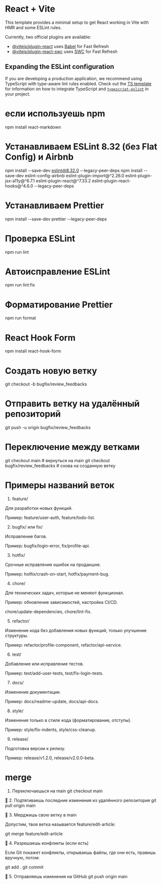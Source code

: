 # React + Vite

This template provides a minimal setup to get React working in Vite with HMR and some ESLint rules.

Currently, two official plugins are available:

- [@vitejs/plugin-react](https://github.com/vitejs/vite-plugin-react/blob/main/packages/plugin-react) uses [Babel](https://babeljs.io/) for Fast Refresh
- [@vitejs/plugin-react-swc](https://github.com/vitejs/vite-plugin-react/blob/main/packages/plugin-react-swc) uses [SWC](https://swc.rs/) for Fast Refresh

## Expanding the ESLint configuration

If you are developing a production application, we recommend using TypeScript with type-aware lint rules enabled. Check out the [TS template](https://github.com/vitejs/vite/tree/main/packages/create-vite/template-react-ts) for information on how to integrate TypeScript and [`typescript-eslint`](https://typescript-eslint.io) in your project.

# если используешь npm

npm install react-markdown

# Устанавливаем ESLint 8.32 (без Flat Config) и Airbnb

npm install --save-dev eslint@8.32.0 --legacy-peer-deps
npm install --save-dev eslint-config-airbnb eslint-plugin-import@^2.26.0 eslint-plugin-jsx-a11y@^6.7.1 eslint-plugin-react@^7.33.2 eslint-plugin-react-hooks@^4.6.0 --legacy-peer-deps

# Устанавливаем Prettier

npm install --save-dev prettier --legacy-peer-deps

# Проверка ESLint

npm run lint

# Автоисправление ESLint

npm run lint:fix

# Форматирование Prettier

npm run format

# React Hook Form

npm install react-hook-form

# Создать новую ветку

git checkout -b bugfix/review_feedbacks

# Отправить ветку на удалённый репозиторий

git push -u origin bugfix/review_feedbacks

# Переключение между ветками

git checkout main # вернуться на main
git checkout bugfix/review_feedbacks # снова на созданную ветку

# Примеры названий веток

1. feature/

Для разработки новых функций.

Пример: feature/user-auth, feature/todo-list.

2. bugfix/ или fix/

Исправление багов.

Пример: bugfix/login-error, fix/profile-api.

3. hotfix/

Срочные исправления ошибок на продакшне.

Пример: hotfix/crash-on-start, hotfix/payment-bug.

4. chore/

Для технических задач, которые не меняют функционал.

Пример: обновление зависимостей, настройка CI/CD.

chore/update-dependencies, chore/lint-fix.

5. refactor/

Изменение кода без добавления новых функций, только улучшение структуры.

Пример: refactor/profile-component, refactor/api-service.

6. test/

Добавление или исправление тестов.

Пример: test/add-user-tests, test/fix-login-tests.

7. docs/

Изменение документации.

Пример: docs/readme-update, docs/api-docs.

8. style/

Изменения только в стиле кода (форматирование, отступы).

Пример: style/fix-indents, style/css-cleanup.

9. release/

Подготовка версии к релизу.

Пример: release/v1.2.0, release/v2.0.0-beta.

# merge

1. Переключаешься на main
   git checkout main

🔹 2. Подтягиваешь последние изменения из удалённого репозитория
git pull origin main

🔹 3. Мерджишь свою ветку в main

Допустим, твоя ветка называется feature/edit-article:

git merge feature/edit-article

🔹 4. Разрешаешь конфликты (если есть)

Если Git покажет конфликты, открываешь файлы, где они есть, правишь вручную, потом:

git add .
git commit

🔹 5. Отправляешь изменения на GitHub
git push origin main
